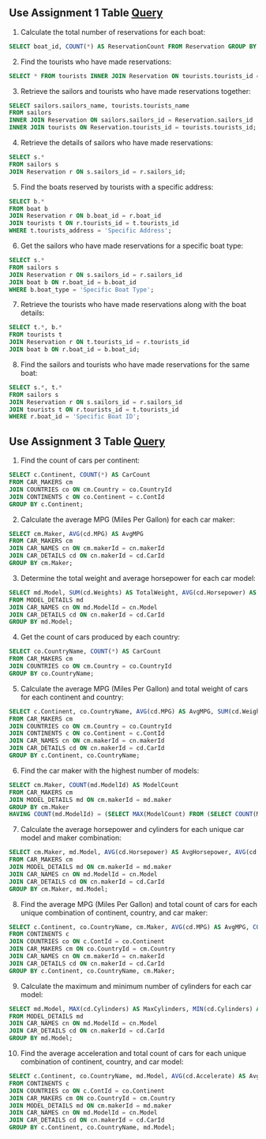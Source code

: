 ## Use Assignment 1 Table [Query](https://github.com/KKBUGHUNTER/Database_Management_System/blob/main/Assignment_01/Assignment_01_sql_query.sql)
1. Calculate the total number of reservations for each boat:
```sql
SELECT boat_id, COUNT(*) AS ReservationCount FROM Reservation GROUP BY boat_id;
```

2. Find the tourists who have made reservations:
```sql
SELECT * FROM tourists INNER JOIN Reservation ON tourists.tourists_id = Reservation.tourists_id;
```

3. Retrieve the sailors and tourists who have made reservations together:
```sql
SELECT sailors.sailors_name, tourists.tourists_name
FROM sailors
INNER JOIN Reservation ON sailors.sailors_id = Reservation.sailors_id
INNER JOIN tourists ON Reservation.tourists_id = tourists.tourists_id;
```

4. Retrieve the details of sailors who have made reservations:
```sql
SELECT s.*
FROM sailors s
JOIN Reservation r ON s.sailors_id = r.sailors_id;
```

5. Find the boats reserved by tourists with a specific address:
```sql
SELECT b.*
FROM boat b
JOIN Reservation r ON b.boat_id = r.boat_id
JOIN tourists t ON r.tourists_id = t.tourists_id
WHERE t.tourists_address = 'Specific Address';
```

6. Get the sailors who have made reservations for a specific boat type:
```sql
SELECT s.*
FROM sailors s
JOIN Reservation r ON s.sailors_id = r.sailors_id
JOIN boat b ON r.boat_id = b.boat_id
WHERE b.boat_type = 'Specific Boat Type';
```

7. Retrieve the tourists who have made reservations along with the boat details:
```sql
SELECT t.*, b.*
FROM tourists t
JOIN Reservation r ON t.tourists_id = r.tourists_id
JOIN boat b ON r.boat_id = b.boat_id;
```

8. Find the sailors and tourists who have made reservations for the same boat:
```sql
SELECT s.*, t.*
FROM sailors s
JOIN Reservation r ON s.sailors_id = r.sailors_id
JOIN tourists t ON r.tourists_id = t.tourists_id
WHERE r.boat_id = 'Specific Boat ID';
```

## Use Assignment 3 Table [Query](https://github.com/KKBUGHUNTER/Database_Management_System/blob/main/Assignment_03/Assignment_03_sql_query.sql)
1. Find the count of cars per continent:
```sql
SELECT c.Continent, COUNT(*) AS CarCount
FROM CAR_MAKERS cm
JOIN COUNTRIES co ON cm.Country = co.CountryId
JOIN CONTINENTS c ON co.Continent = c.ContId
GROUP BY c.Continent;
```

2. Calculate the average MPG (Miles Per Gallon) for each car maker:
```sql
SELECT cm.Maker, AVG(cd.MPG) AS AvgMPG
FROM CAR_MAKERS cm
JOIN CAR_NAMES cn ON cm.makerId = cn.makerId
JOIN CAR_DETAILS cd ON cn.makerId = cd.CarId
GROUP BY cm.Maker;
```

3. Determine the total weight and average horsepower for each car model:
```sql
SELECT md.Model, SUM(cd.Weights) AS TotalWeight, AVG(cd.Horsepower) AS AvgHorsepower
FROM MODEL_DETAILS md
JOIN CAR_NAMES cn ON md.ModelId = cn.Model
JOIN CAR_DETAILS cd ON cn.makerId = cd.CarId
GROUP BY md.Model;
```

4. Get the count of cars produced by each country:
```sql
SELECT co.CountryName, COUNT(*) AS CarCount
FROM CAR_MAKERS cm
JOIN COUNTRIES co ON cm.Country = co.CountryId
GROUP BY co.CountryName;
```

5. Calculate the average MPG (Miles Per Gallon) and total weight of cars for each continent and country:
```sql
SELECT c.Continent, co.CountryName, AVG(cd.MPG) AS AvgMPG, SUM(cd.Weights) AS TotalWeight
FROM CAR_MAKERS cm
JOIN COUNTRIES co ON cm.Country = co.CountryId
JOIN CONTINENTS c ON co.Continent = c.ContId
JOIN CAR_NAMES cn ON cm.makerId = cn.makerId
JOIN CAR_DETAILS cd ON cn.makerId = cd.CarId
GROUP BY c.Continent, co.CountryName;
```

6. Find the car maker with the highest number of models:
```sql
SELECT cm.Maker, COUNT(md.ModelId) AS ModelCount
FROM CAR_MAKERS cm
JOIN MODEL_DETAILS md ON cm.makerId = md.maker
GROUP BY cm.Maker
HAVING COUNT(md.ModelId) = (SELECT MAX(ModelCount) FROM (SELECT COUNT(ModelId) AS ModelCount FROM MODEL_DETAILS GROUP BY maker));
```

7. Calculate the average horsepower and cylinders for each unique car model and maker combination:
```sql
SELECT cm.Maker, md.Model, AVG(cd.Horsepower) AS AvgHorsepower, AVG(cd.Cylinders) AS AvgCylinders
FROM CAR_MAKERS cm
JOIN MODEL_DETAILS md ON cm.makerId = md.maker
JOIN CAR_NAMES cn ON md.ModelId = cn.Model
JOIN CAR_DETAILS cd ON cn.makerId = cd.CarId
GROUP BY cm.Maker, md.Model;
```

8. Find the average MPG (Miles Per Gallon) and total count of cars for each unique combination of continent, country, and car maker:
```sql
SELECT c.Continent, co.CountryName, cm.Maker, AVG(cd.MPG) AS AvgMPG, COUNT(*) AS CarCount
FROM CONTINENTS c
JOIN COUNTRIES co ON c.ContId = co.Continent
JOIN CAR_MAKERS cm ON co.CountryId = cm.Country
JOIN CAR_NAMES cn ON cm.makerId = cn.makerId
JOIN CAR_DETAILS cd ON cn.makerId = cd.CarId
GROUP BY c.Continent, co.CountryName, cm.Maker;
```

9. Calculate the maximum and minimum number of cylinders for each car model:
```sql
SELECT md.Model, MAX(cd.Cylinders) AS MaxCylinders, MIN(cd.Cylinders) AS MinCylinders
FROM MODEL_DETAILS md
JOIN CAR_NAMES cn ON md.ModelId = cn.Model
JOIN CAR_DETAILS cd ON cn.makerId = cd.CarId
GROUP BY md.Model;
```

10. Find the average acceleration and total count of cars for each unique combination of continent, country, and car model:
```sql
SELECT c.Continent, co.CountryName, md.Model, AVG(cd.Accelerate) AS AvgAcceleration, COUNT(*) AS CarCount
FROM CONTINENTS c
JOIN COUNTRIES co ON c.ContId = co.Continent
JOIN CAR_MAKERS cm ON co.CountryId = cm.Country
JOIN MODEL_DETAILS md ON cm.makerId = md.maker
JOIN CAR_NAMES cn ON md.ModelId = cn.Model
JOIN CAR_DETAILS cd ON cn.makerId = cd.CarId
GROUP BY c.Continent, co.CountryName, md.Model;
```
